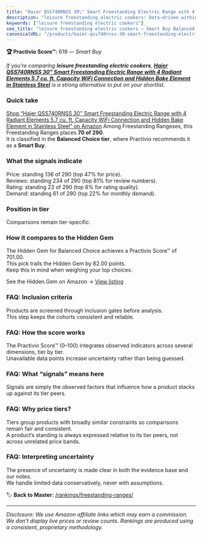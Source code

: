 ```yaml
---
title: "Haier QSS740RNSS 30\" Smart Freestanding Electric Range with 4 Radiant Elements 5.7 cu. ft. Capacity WiFi Connection and Hidden Bake Element in Stainless Steel"
description: "leisure freestanding electric cookers: Data-driven within Balanced Choice ranking using the Practivio Score™. Positioned by quality, value, demand, findability…"
keywords: ["leisure freestanding electric cookers"]
seo_title: "leisure freestanding electric cookers — Smart Buy Balanced Choice (2025)"
canonicalURL: "/products/haier-qss740rnss-30-smart-freestanding-electric-range-with-4-radiant-elements-57-cu-ft-capacity-wifi-connection-and-hidden-bake-element-in-stainless-steel-B086P4VC9J/"
---
```


**🏆 Practivio Score™:** 619 — _Smart Buy_


*If you're comparing **leisure freestanding electric cookers**, **[Haier QSS740RNSS 30" Smart Freestanding Electric Range with 4 Radiant Elements 5.7 cu. ft. Capacity WiFi Connection and Hidden Bake Element in Stainless Steel](https://www.amazon.com/dp/B086P4VC9J?tag=practivio-20)** is a strong alternative to put on your shortlist.*
### Quick take
[Shop “Haier QSS740RNSS 30" Smart Freestanding Electric Range with 4 Radiant Elements 5.7 cu. ft. Capacity WiFi Connection and Hidden Bake Element in Stainless Steel” on Amazon](https://www.amazon.com/dp/B086P4VC9J?tag=practivio-20)
Among Freestanding Rangeses, this Freestanding Ranges places **70 of 290**.  
It is classified in the **Balanced Choice tier**, where Practivio recommends it as a **Smart Buy**.

### What the signals indicate
Price: standing 136 of 290 (top 47% for price).  
Reviews: standing 234 of 290 (top 81% for review numbers).  
Rating: standing 23 of 290 (top 8% for rating quality).  
Demand: standing 61 of 290 (top 22% for monthly demand).

### Position in tier
Comparisons remain tier-specific.

### How it compares to the Hidden Gem
The Hidden Gem for Balanced Choice achieves a Practivio Score™ of 701.00.  
This pick trails the Hidden Gem by 82.00 points.  
Keep this in mind when weighing your top choices.  

See the Hidden Gem on Amazon → [View listing](https://www.amazon.com/dp/B07FWRTVYZ?tag=practivio-20)

### FAQ: Inclusion criteria
Products are screened through inclusion gates before analysis.  
This step keeps the cohorts consistent and reliable.

### FAQ: How the score works
The Practivio Score™ (0–100) integrates observed indicators across several dimensions, tier by tier.  
Unavailable data points increase uncertainty rather than being guessed.

### FAQ: What “signals” means here
Signals are simply the observed factors that influence how a product stacks up against its tier peers.

### FAQ: Why price tiers?
Tiers group products with broadly similar constraints so comparisons remain fair and consistent.  
A product’s standing is always expressed relative to its tier peers, not across unrelated price bands.

### FAQ: Interpreting uncertainty
The presence of uncertainty is made clear in both the evidence base and our notes.  
We handle limited data conservatively, never with assumptions.


🏷️ **Back to Master:** [/rankings/freestanding-ranges/](/rankings/freestanding-ranges/)

---
_Disclosure: We use Amazon affiliate links which may earn a commission. We don’t display live prices or review counts. Rankings are produced using a consistent, proprietary methodology._
